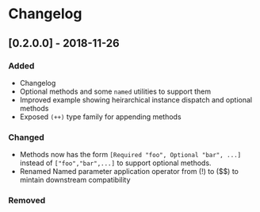 # Changelog

## [0.2.0.0] - 2018-11-26
### Added
- Changelog
- Optional methods and some `named` utilities to support them
- Improved example showing heirarchical instance dispatch and optional methods
- Exposed `(++)` type family for appending methods

### Changed
- Methods now has the form `[Required "foo", Optional "bar", ...]` instead of `["foo","bar",...]`
to support optional methods.
- Renamed Named parameter application operator from (!) to ($$) to mintain downstream compatibility

### Removed
